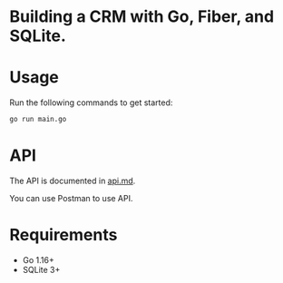 # Building a CRM with Go, Fiber, and SQLite.

# Usage
Run the following commands to get started:

```bash
go run main.go
```

# API
The API is documented in [api.md](api.md).

You can use Postman to use API.

# Requirements
- Go 1.16+
- SQLite 3+
